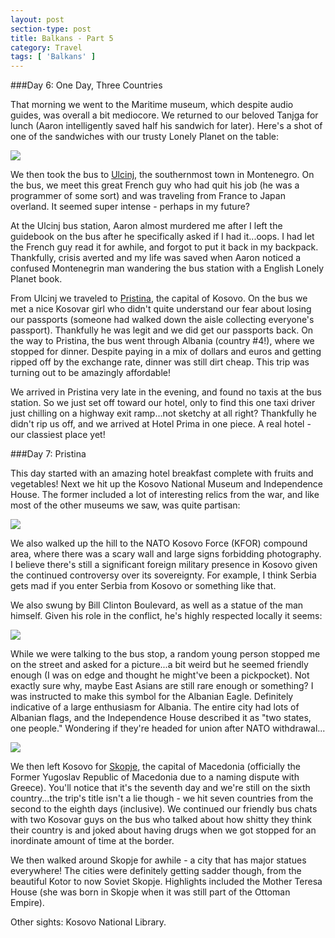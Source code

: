 ```yaml
---
layout: post
section-type: post
title: Balkans - Part 5
category: Travel
tags: [ 'Balkans' ]
---
```

###Day 6: One Day, Three Countries

That morning we went to the Maritime museum, which despite audio guides, was overall
a bit mediocore. We returned to our beloved
Tanjga for lunch (Aaron intelligently saved half his sandwich for later).
Here's a shot of one of the sandwiches with our trusty Lonely Planet on the table:

![](https://dl.dropboxusercontent.com/s/wvg1pl38nfjkqze/P3180001.JPG?dl=0)

We then took the bus to [Ulcinj](https://en.wikipedia.org/wiki/Ulcinj),
the southernmost town in Montenegro. On the bus,
we meet this great French guy who had quit his job (he was a programmer of some sort)
and was traveling from France to Japan overland. It seemed super intense - perhaps in my future?

At the Ulcinj bus station, Aaron almost murdered me after I left the guidebook on the
bus after he specifically asked if I had it...oops. I had let the French guy read it for awhile,
and forgot to put it back in my backpack. Thankfully, crisis averted and my life was saved
when Aaron noticed a confused Montenegrin man wandering the bus station with a English
Lonely Planet book.

From Ulcinj we traveled to [Pristina](https://en.wikipedia.org/wiki/Pristina),
the capital of Kosovo. On the bus we met a nice Kosovar girl who didn't
quite understand our fear about losing our passports (someone had walked down the aisle
collecting everyone's passport). Thankfully he was legit and we did get our passports
back. On the way to Pristina, the bus went through Albania (country #4!), where we stopped
for dinner. Despite paying in a mix of dollars and euros and getting ripped off by the
exchange rate, dinner was still dirt cheap. This trip was turning out to be amazingly affordable!

We arrived in Pristina very late in the evening, and found no taxis at the bus station.
So we just set off toward our hotel, only to find this one taxi driver just chilling
on a highway exit ramp...not sketchy at all right? Thankfully he didn't rip us off,
and we arrived at Hotel Prima in one piece. A real hotel - our classiest place yet!

###Day 7: Pristina

This day started with an amazing hotel breakfast complete with fruits and vegetables!
Next we hit up the Kosovo National Museum and Independence House. The former included a lot of
interesting relics from the war, and like most of the other museums we saw, was quite partisan:

![](https://dl.dropboxusercontent.com/s/bicsfdtfbirnpej/P3190011.JPG?dl=0)

We also walked up the hill to the NATO Kosovo Force (KFOR) compound area, where there was a scary
wall and large signs forbidding photography. I believe there's still a significant foreign military
presence in Kosovo given the continued controversy over its sovereignty. For example, I think Serbia
gets mad if you enter Serbia from Kosovo or something like that.

We also swung by Bill Clinton Boulevard, as well as a statue of the man himself. Given his role
in the conflict, he's highly respected locally it seems:

![](https://dl.dropboxusercontent.com/s/s1vdue8c3rywv9g/P3190029.JPG?dl=0)

While we were talking to the bus stop, a random young person stopped me on the street and asked
for a picture...a bit weird but he seemed friendly enough (I was on edge and thought he might've been
a pickpocket). Not exactly sure why, maybe East Asians are still rare enough or something?
I was instructed to make this symbol for the Albanian Eagle. Definitely indicative
of a large enthusiasm for Albania. The entire city had lots of Albanian flags, and the Independence
House described it as "two states, one people." Wondering if they're headed for union after NATO
withdrawal...

![](https://dl.dropboxusercontent.com/s/flwzj8abr4r5g3h/P3190034.JPG?dl=0)

We then left Kosovo for [Skopje](https://en.wikipedia.org/wiki/Skopje), the capital of Macedonia
(officially the Former Yugoslav Republic of Macedonia due to a naming dispute with Greece).
You'll notice that it's the seventh day and we're still on the sixth country...the trip's title isn't
a lie though - we hit seven countries from the second to the eighth days (inclusive).
We continued our friendly bus chats with two Kosovar guys on the bus who talked about how shitty
they think their country is and joked about having drugs when we got stopped for an inordinate
amount of time at the border.

We then walked around Skopje for awhile - a city that has major statues everywhere! The cities
were definitely getting sadder though, from the beautiful Kotor to now Soviet Skopje. Highlights
included the Mother Teresa House (she was born in Skopje when it was still part of the Ottoman Empire).

Other sights: Kosovo National Library.